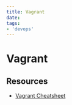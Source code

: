 ```yaml
---
title: Vagrant
date:
tags:
- 'devops'
---
```


# Vagrant

## Resources

* [Vagrant Cheatsheet](https://gist.github.com/wpscholar/a49594e2e2b918f4d0c4)
